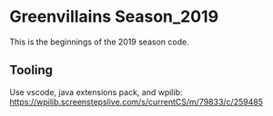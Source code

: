 # Greenvillains Season_2019

This is the beginnings of the 2019 season code.

## Tooling

Use vscode, java extensions pack, and wpilib:
https://wpilib.screenstepslive.com/s/currentCS/m/79833/c/259485
